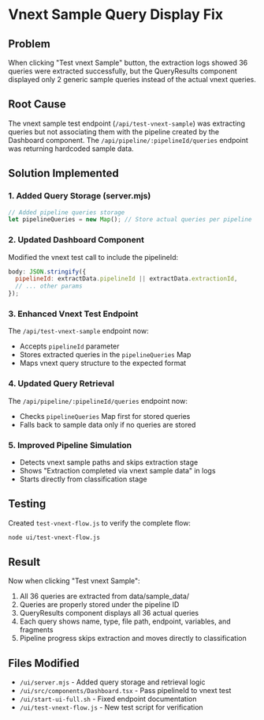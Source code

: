 # Vnext Sample Query Display Fix

## Problem

When clicking "Test vnext Sample" button, the extraction logs showed 36 queries were extracted successfully, but the QueryResults component displayed only 2 generic sample queries instead of the actual vnext queries.

## Root Cause

The vnext sample test endpoint (`/api/test-vnext-sample`) was extracting queries but not associating them with the pipeline created by the Dashboard component. The `/api/pipeline/:pipelineId/queries` endpoint was returning hardcoded sample data.

## Solution Implemented

### 1. Added Query Storage (server.mjs)

```javascript
// Added pipeline queries storage
let pipelineQueries = new Map(); // Store actual queries per pipeline
```

### 2. Updated Dashboard Component

Modified the vnext test call to include the pipelineId:

```javascript
body: JSON.stringify({
  pipelineId: extractData.pipelineId || extractData.extractionId,
  // ... other params
});
```

### 3. Enhanced Vnext Test Endpoint

The `/api/test-vnext-sample` endpoint now:

- Accepts `pipelineId` parameter
- Stores extracted queries in the `pipelineQueries` Map
- Maps vnext query structure to the expected format

### 4. Updated Query Retrieval

The `/api/pipeline/:pipelineId/queries` endpoint now:

- Checks `pipelineQueries` Map first for stored queries
- Falls back to sample data only if no queries are stored

### 5. Improved Pipeline Simulation

- Detects vnext sample paths and skips extraction stage
- Shows "Extraction completed via vnext sample data" in logs
- Starts directly from classification stage

## Testing

Created `test-vnext-flow.js` to verify the complete flow:

```bash
node ui/test-vnext-flow.js
```

## Result

Now when clicking "Test vnext Sample":

1. All 36 queries are extracted from data/sample_data/
2. Queries are properly stored under the pipeline ID
3. QueryResults component displays all 36 actual queries
4. Each query shows name, type, file path, endpoint, variables, and fragments
5. Pipeline progress skips extraction and moves directly to classification

## Files Modified

- `/ui/server.mjs` - Added query storage and retrieval logic
- `/ui/src/components/Dashboard.tsx` - Pass pipelineId to vnext test
- `/ui/start-ui-full.sh` - Fixed endpoint documentation
- `/ui/test-vnext-flow.js` - New test script for verification
